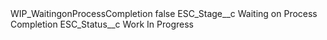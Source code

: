 <?xml version="1.0" encoding="UTF-8"?>
<CustomMetadata xmlns="http://soap.sforce.com/2006/04/metadata" xmlns:xsi="http://www.w3.org/2001/XMLSchema-instance" xmlns:xsd="http://www.w3.org/2001/XMLSchema">
    <label>WIP_WaitingonProcessCompletion</label>
    <protected>false</protected>
    <values>
        <field>ESC_Stage__c</field>
        <value xsi:type="xsd:string">Waiting on Process Completion</value>
    </values>
    <values>
        <field>ESC_Status__c</field>
        <value xsi:type="xsd:string">Work In Progress</value>
    </values>
</CustomMetadata>
